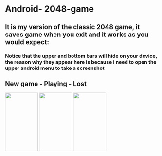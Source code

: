 # Android- 2048-game

## It is my version of the classic 2048 game, it saves game when you exit and it works as you would expect:

### Notice that the upper and bottom bars will hide on your device, the reason why they appear here is because i need to open the upper android menu to take a screenshot


## New game  -  Playing  -  Lost
<img src="https://i.gyazo.com/8f92979e041b5dc9e90e769edf135a1a.png" width=108 height="192"/> <img src="https://i.gyazo.com/26178a2aba4e824c460d8352ec86311a.png" width=108 height="192"/> <img src="https://i.gyazo.com/728f8b9a2dcf225f4ffa574b46efb8ef.png" width=108 height="192"/>

